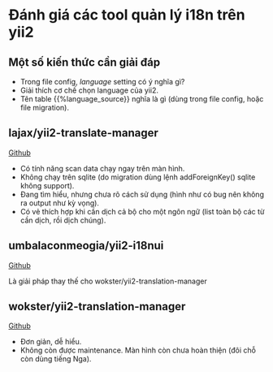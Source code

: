 # Đánh giá các tool quản lý i18n trên yii2

## Một số kiến thức cần giải đáp

* Trong file config, *language* setting có ý nghĩa gì?
* Giải thích cơ chế chọn language của yii2.
* Tên table {{%language_source}} nghĩa là gì (dùng trong file config, hoặc file migration).

## lajax/yii2-translate-manager

[Github](https://github.com/lajax/yii2-translate-manager)

* Có tính năng scan data chạy ngay trên màn hình.
* Không chạy trên sqlite (do migration dùng lệnh addForeignKey() sqlite không support).
* Đang tìm hiểu, nhưng chưa rõ cách sử dụng (hình như có bug nên không ra output như kỳ vọng).
* Có vẻ thích hợp khi cần dịch cả bộ cho một ngôn ngữ (list toàn bộ các từ cần dịch, rồi dịch chúng).

## umbalaconmeogia/yii2-i18nui
[Github](https://github.com/umbalaconmeogia/yii2-i18nui)

Là giải pháp thay thế cho wokster/yii2-translation-manager

## wokster/yii2-translation-manager

[Github](https://github.com/wokster/yii2-translation-manager)

* Đơn giản, dễ hiểu.
* Không còn được maintenance. Màn hình còn chưa hoàn thiện (đôi chỗ còn dùng tiếng Nga).
